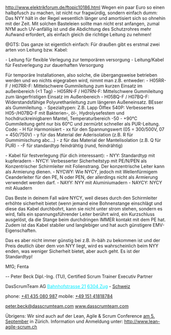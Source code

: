 <a href="http://www.elektrikforum.de/ftopic10186.html" rel="noopener" class="external-link" target="_blank" style="color:#00e9ff;"><u>http://www.elektrikforum.de/ftopic10186.html</u></a>
<span style="color:#000ff;">Wegen ein paar Euro so einen halbpfusch zu machen, ist nicht nur fragwürdig, sondern einfach dumm: Das NYY hält in der Regel wesentlich länger und amortisiert sich so ohnehin mit der Zeit. Mit solchen Basteleien sollte man nicht erst anfangen, zumal NYM auch UV-anfällig ist und die Abdichtung des Schutzrohres mehr Aufwand erfordert, als einfach gleich die richtige Leitung zu nehmen!</span> 

<span style="color:#000ff;">@GTS: Das ganze ist eigentlich einfach: Für draußen gibt es erstmal zwei arten von Leitung bzw. Kabel:</span> 

<span style="color:#000ff;">- Leitung für flexible Verlegung zur temporären versorgung</span> 
<span style="color:#000ff;">- Leitung/Kabel für Festverlegung zur dauerhaften Versorgung</span> 

<span style="color:#000ff;">Für temporäre Installationen, also solche, die übergangsweise betrieben werden und wo nichts eigegraben wird, nimmt man z.B. entweder:</span> 
<span style="color:#000ff;">- H05RR-F / H07RR-F: Mittelschwere Gummileitung zum kurzen Einsatz im außenbereich (<1 Tag)</span> 
<span style="color:#000ff;">- H05RN-F / H07RN-F: Mittelschwere Gummileitung zum längerfristigen Einsatz im Außenbereich</span> 
<span style="color:#000ff;">- H05BQ-F / H07BQ-F: Widerstandsfähige Polyurethanleitung zum längeren Außeneinsatz. BEsser als Gummileitung.</span> 
<span style="color:#000ff;">- Spezialtypen: Z.B. Lapp Ölflex 540P: Verbessertes H05-/H07BQ-F mit Bakterien-, öl-, Hydrolysefestem und hochdruckreinigbaren Mantel, Temperaturbereich -50 - +90°C</span> 
<span style="color:#000ff;">Gummileitung geht nur bis 60°C und zermürbt schneller als PUR-Leitung.</span> 
<span style="color:#000ff;">Code:</span> 
<span style="color:#000ff;">- H für Harmonisiert</span> 
<span style="color:#000ff;">- xx für den Spannungswert (05 = 300/500V, 07 = 450/750V)</span> 
<span style="color:#000ff;">- y für das Material der Aderisolation (z.B. R für Gummimischung abc...)</span> 
<span style="color:#000ff;">- z für das Material der Mantelisolation (z.B. Q für PUR)</span> 
<span style="color:#000ff;">- -F für standardtyp feindrähtig (rund, feindrähtig)</span> 

<span style="color:#000ff;">- Kabel für festverlegung (für dich interessant):</span> 
<span style="color:#000ff;">- NYY: Standardtyp mit kupferadern</span> 
<span style="color:#000ff;">- NYCY: Verbesserter Sicherheitstyp mit PE/N/PEN als Konzentrischer Schirmleiter mit Folienstrang. Der konzentrische Leiter kann als Armierung dienen.</span> 
<span style="color:#000ff;">- NYCWY: Wie NYCY, jedoch mit Wellenfürmigem Ceanderleiter für den PE, N oder PEN, der allerdings nicht als Armierung verwendet werden darf.</span> 
<span style="color:#000ff;">- NAYY: NYY mit Aluminiumadern</span> 
<span style="color:#000ff;">- NAYCY: NYCY mit Aluadern</span> 

<span style="color:#000ff;">Das Beste in deinem Fall wäre NYCY, weil dieses durch den Schirmleiter erhöhte sicherheit bietet (wenn jemand eine Bohnenstange einschlägt und diese das Kabel durchbohrt, kann sie nicht unter strom stehen, sondern es wird, falls ein spannungsführender Leiter berührt wird, ein Kurzschluss ausgelöst, da die Stange beim durchdringen IMMER kontakt mit dem PE hat. Zudem ist das Kabel stabiler und langlebiger und hat auch günstigere EMV-Eigenschaften.</span> 

<span style="color:#000ff;">Das es aber nicht immer günstig bei z.B. ih-bäh zu bekommen ist und der Preis deutlich über dem von NYY liegt, wird es wahrscheinlich beim NYY enden, was weniger Sicherheit bietet, aber auch geht. Es ist der Standardtyp!</span> 

<span style="color:#000ff;">MfG; Fenta</span>

<span style="color:#000ff;">--</span> 
<span style="color:#000ff;">Peter Beck</span>
<span style="color:#000ff;">Dipl.-Ing. (TU), Certified Scrum Trainer</span>
<span style="color:#000ff;">Executiv Partner</span>

<span style="color:#000ff;">DasScrumTeam AG</span>
<a href="x-apple-data-detectors://10" rel="noopener" class="external-link" target="_blank" style="color:#00e9ff;"><u>Bahnhofstrasse 21</u></a>
<a href="x-apple-data-detectors://10" rel="noopener" class="external-link" target="_blank" style="color:#00e9ff;"><u>6304 Zug</u></a> <span style="color:#000ff;">-</span> <a href="x-apple-data-detectors://10" rel="noopener" class="external-link" target="_blank" style="color:#dca0dff;"><u>Schweiz</u></a>

<span style="color:#000ff;">phone:</span>  <a href="tel:+41%20435%20080%20987" rel="noopener" class="external-link" target="_blank" style="color:#dca0dff;"><u>+41 435 080 987</u></a>
<span style="color:#000ff;">mobile:</span> <a href="tel:+49%20151%2041818784" rel="noopener" class="external-link" target="_blank" style="color:#dca0dff;"><u>+49 151 41818784</u></a>

<a href="mailto:peter.beck@dasscrumteam.com" rel="noopener" class="external-link" target="_blank" style="color:#00e9ff;"><u>peter.beck@dasscrumteam.com</u></a>
<a href="http://www.dasscrumteam.com/" rel="noopener" class="external-link" target="_blank" style="color:#00e9ff;"><u>www.dasscrumteam.com</u></a>

<span style="color:#000ff;">Übrigens: Wir sind auch auf der Lean, Agile & Scrum Conference</span> <a href="x-apple-data-detectors://1" rel="noopener" class="external-link" target="_blank" style="color:#dca0dff;"><u>am 5. September</u></a> <span style="color:#000ff;">in Zürich.</span> 
<span style="color:#000ff;">Information und Anmeldung unter:</span> <a href="http://www.lean-agile-scrum.ch/" rel="noopener" class="external-link" target="_blank" style="color:#dca0dff;"><u>http://www.lean-agile-scrum.ch</u></a>